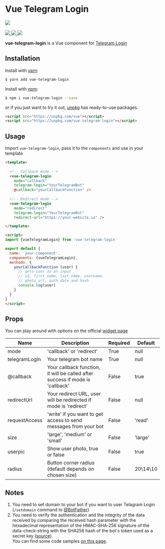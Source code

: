 <h1>Vue Telegram Login</h1>
<p>
    <img src="https://i.imgur.com/ex5hnL3.png" />
    <br>
    <br>
    <a href="https://badge.fury.io/js/vue-telegram-login">
        <img src="https://badge.fury.io/js/vue-telegram-login.svg" />
    </a>
    <a href="https://www.npmjs.com/package/vue-telegram-login">
        <img src="https://img.shields.io/npm/dm/vue-telegram-login.svg" />
    </a>
    <a href="https://travis-ci.org/vchaptsev/vue-telegram-login">
        <img src="https://travis-ci.org/vchaptsev/vue-telegram-login.svg?branch=master" />
    </a><br>
</p>

**vue-telegram-login** is a Vue component for [Telegram Login](https://core.telegram.org/widgets/login)


## Installation

Install with [yarn](https://yarnpkg.com):

  ```bash
  $ yarn add vue-telegram-login
  ```

Install with [npm](https://npmjs.com):

  ```bash
  $ npm i vue-telegram-login --save
  ```

or if you just want to try it out, [unpkg](https://unpkg.com/#/) has ready-to-use packages.

```html
<script src="https://unpkg.com/vue"></script>
<script src="https://unpkg.com/vue-telegram-login"></script>
```
## Usage

Import `vue-telegram-login`, pass it to the `components` and use in your template

```html
<template>
  
  <!-- Callback mode -->
  <vue-telegram-login 
    mode="callback"
    telegram-login="YourTelegramBot"
    @callback="yourCallbackFunction" />
  
  <!-- Redirect mode -->
  <vue-telegram-login 
    mode="redirect"
    telegram-login="YourTelegramBot"
    redirect-url="https://your-website.io" />

</template>

<script>
import {vueTelegramLogin} from 'vue-telegram-login'

export default {
  name: 'your-component',
  components: {vueTelegramLogin},
  methods: {
    yourCallbackFunction (user) {
      // gets user as an input
      // id, first_name, last_name, username,
      // photo_url, auth_date and hash
      console.log(user)
    }
  }
}
</script>
```


## Props
You can play around with options on the official [widget page](https://core.telegram.org/widgets/login#widget-configuration)

| Name          | Description                                                                   | Required | Default     |
| ------------- | ----------------------------------------------------------------------------- | -------- | ----------- |
| mode          | 'callback' or 'redirect'                                                      | True     | null        |
| telegramLogin | Your telegram bot name                                                        | True     | null        |
| @callback     | Your callback function, it will be called after success if mode is 'callback' | False    | true        |
| redirectUrl   | Your redirect URL, user will be redirected if mode is 'redirect'              | False    | null        |
| requestAccess | 'write' if you want to get access to send messages from your bot              | False    | 'read'      |
| size          | 'large', 'medium' or 'small'                                                  | False    | 'large'     |
| userpic       | Show user photo, true or false                                                | False    | true        |
| radius        | Button corner radius (default depends on chosen size)                         | False    | 20\14\10    |


## Notes
1. You need to set domain to your bot if you want to user Telagram Login (`/setdomain` command to [@BotFather](https://t.me/botfather))
2. You need to verify the authentication and the integrity of the data received by comparing the received hash parameter with the hexadecimal representation of the HMAC-SHA-256 signature of the data-check-string with the SHA256 hash of the bot's token used as a secret key ([source](https://core.telegram.org/widgets/login#checking-authorization)).<br>
You can find some code samples [on this page](https://gist.github.com/anonymous/6516521b1fb3b464534fbc30ea3573c2).
